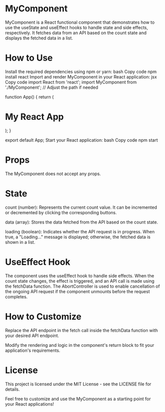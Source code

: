# MyComponent

MyComponent is a React functional component that demonstrates how to use the useState and useEffect hooks to handle state and side effects, respectively. It fetches data from an API based on the count state and displays the fetched data in a list.

# How to Use

Install the required dependencies using npm or yarn:
bash
Copy code
npm install react
Import and render MyComponent in your React application:
jsx
Copy code
import React from 'react';
import MyComponent from './MyComponent'; // Adjust the path if needed

function App() {
return (

<div className="App">
<h1>My React App</h1>
<MyComponent />
</div>
);
}

export default App;
Start your React application:
bash
Copy code
npm start

# Props

The MyComponent does not accept any props.

# State

count (number): Represents the current count value. It can be incremented or decremented by clicking the corresponding buttons.

data (array): Stores the data fetched from the API based on the count state.

loading (boolean): Indicates whether the API request is in progress. When true, a "Loading..." message is displayed; otherwise, the fetched data is shown in a list.

# UseEffect Hook

The component uses the useEffect hook to handle side effects. When the count state changes, the effect is triggered, and an API call is made using the fetchData function. The AbortController is used to enable cancellation of the ongoing API request if the component unmounts before the request completes.

# How to Customize

Replace the API endpoint in the fetch call inside the fetchData function with your desired API endpoint.

Modify the rendering and logic in the component's return block to fit your application's requirements.

# License

This project is licensed under the MIT License - see the LICENSE file for details.

Feel free to customize and use the MyComponent as a starting point for your React applications!
